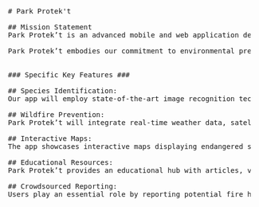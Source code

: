 <pre>
  # Park Protek't

  ## Mission Statement
  Park Protek’t is an advanced mobile and web application developed with a mission to safeguard our environment by identifying endangered species and preventing wildfires through cutting-edge technology. Our application combines AI-powered species recognition and predictive wildfire analysis to empower users with information, awareness, and actionable steps.

  Park Protek’t embodies our commitment to environmental preservation. By combining species identification and wildfire prediction, we enable users to actively protect nature. We envision a world where humans and nature coexist harmoniously, and Park Protek’t is our step towards that vision. Join us in making a tangible difference in safeguarding our planet's future.


  ### Specific Key Features ###

  ## Species Identification:
  Our app will employ state-of-the-art image recognition technology using convolutional neural networks to accurately identify endangered species from user-submitted images. This feature encourages users to actively participate in biodiversity conservation efforts by assisting in species documentation.

  ## Wildfire Prevention:
  Park Protek’t will integrate real-time weather data, satellite imagery, and historical fire records to predict wildfire risks. Through a dynamic mapping interface, users can visualize high-risk areas and receive timely alerts, ensuring early action and prevention.

  ## Interactive Maps:
  The app showcases interactive maps displaying endangered species habitats and potential wildfire-prone zones. Users can explore their surroundings, gaining insights into the delicate balance between nature and human activity.

  ## Educational Resources:
  Park Protek’t provides an educational hub with articles, videos, and quizzes to educate users about endangered species, ecosystems, and fire prevention techniques. An informed community is an empowered one.

  ## Crowdsourced Reporting:
  Users play an essential role by reporting potential fire hazards and species sightings. This collaborative approach transforms every user into an environmental guardian, actively contributing to the app's database.
</pre>
